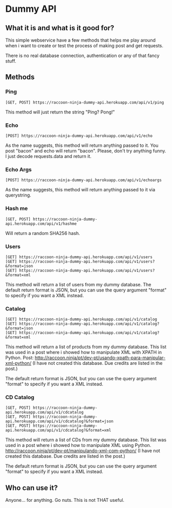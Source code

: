 # Dummy API
## What it is and what is it good for?
This simple webservice have a few methods that helps me play around when i want to create or test the process of 
making post and get requests.

There is no real database connection, authentication or any of that fancy stuff. 

## Methods
### Ping
```
[GET, POST] https://raccoon-ninja-dummy-api.herokuapp.com/api/v1/ping
```
This method will just return the string "Ping? Pong!"


### Echo
```
[POST] https://raccoon-ninja-dummy-api.herokuapp.com/api/v1/echo
```
As the name suggests, this method will return anything passed to it. You post "bacon" and echo will return "bacon".
Please, don't try anything funny. I just decode requests.data and return it.


### Echo Args
```
[POST] https://raccoon-ninja-dummy-api.herokuapp.com/api/v1/echoargs
```
As the name suggests, this method will return anything passed to it via querystring. 


### Hash me 
```
[GET, POST] https://raccoon-ninja-dummy-api.herokuapp.com/api/v1/hashme
```
Will return a random SHA256 hash.


### Users 
```
[GET] https://raccoon-ninja-dummy-api.herokuapp.com/api/v1/users
[GET] https://raccoon-ninja-dummy-api.herokuapp.com/api/v1/users?&format=json
[GET] https://raccoon-ninja-dummy-api.herokuapp.com/api/v1/users?&format=xml
```
This method will return a list of users from my dummy database. The default return format is JSON, but you can use the
query argument "format" to specify if you want a XML instead.


### Catalog 
```
[GET] https://raccoon-ninja-dummy-api.herokuapp.com/api/v1/catalog
[GET] https://raccoon-ninja-dummy-api.herokuapp.com/api/v1/catalog?&format=json
[GET] https://raccoon-ninja-dummy-api.herokuapp.com/api/v1/catalog?&format=xml
```
This method will return a list of products from my dummy database. This list was used in a post where i showed how 
to manipulate XML with XPATH in Python. 
Post: http://raccoon.ninja/pt/dev-pt/usando-xpath-para-manipular-xml-python/
(I have not created this database. Due credits are listed in the post.)

The default return format is JSON, but you can use the query argument "format" to specify if you want a XML instead.


### CD Catalog 
```
[GET, POST] https://raccoon-ninja-dummy-api.herokuapp.com/api/v1/cdcatalog
[GET, POST] https://raccoon-ninja-dummy-api.herokuapp.com/api/v1/cdcatalog?&format=json
[GET, POST] https://raccoon-ninja-dummy-api.herokuapp.com/api/v1/cdcatalog?&format=xml
```
This method will return a list of CDs from my dummy database. This list was used in a post where i showed how 
to manipulate XML using Python. 
http://raccoon.ninja/pt/dev-pt/manipulando-xml-com-python/
(I have not created this database. Due credits are listed in the post.)

The default return format is JSON, but you can use the query argument "format" to specify if you want a XML instead.


## Who can use it?
Anyone... for anything. Go nuts. This is not THAT useful.